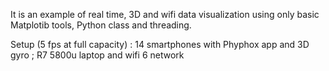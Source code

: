 It is an example of real time, 3D and wifi data visualization using only basic Matplotib tools, Python class and threading.

Setup (5 fps at full capacity) : 14 smartphones with Phyphox app and 3D gyro ; R7 5800u laptop and wifi 6 network 
